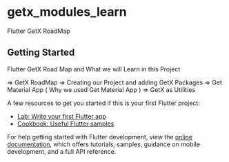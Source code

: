 # getx_modules_learn

Flutter GetX RoadMap

## Getting Started

Flutter GetX Road Map and What we will Learn in this Project

=> GetX RoadMap
=> Creating our Project and adding GetX Packages
=> Get Material App ( Why we used Get Material App )
=> GetX as Utilities


A few resources to get you started if this is your first Flutter project:

- [Lab: Write your first Flutter app](https://docs.flutter.dev/get-started/codelab)
- [Cookbook: Useful Flutter samples](https://docs.flutter.dev/cookbook)

For help getting started with Flutter development, view the
[online documentation](https://docs.flutter.dev/), which offers tutorials,
samples, guidance on mobile development, and a full API reference.
